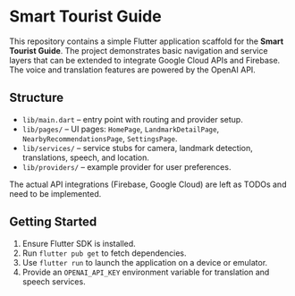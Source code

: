 # Smart Tourist Guide

This repository contains a simple Flutter application scaffold for the **Smart Tourist Guide**. The project demonstrates basic navigation and service layers that can be extended to integrate Google Cloud APIs and Firebase. The voice and translation features are powered by the OpenAI API.

## Structure
- `lib/main.dart` – entry point with routing and provider setup.
- `lib/pages/` – UI pages: `HomePage`, `LandmarkDetailPage`, `NearbyRecommendationsPage`, `SettingsPage`.
- `lib/services/` – service stubs for camera, landmark detection, translations, speech, and location.
- `lib/providers/` – example provider for user preferences.

The actual API integrations (Firebase, Google Cloud) are left as TODOs and need to be implemented.

## Getting Started
1. Ensure Flutter SDK is installed.
2. Run `flutter pub get` to fetch dependencies.
3. Use `flutter run` to launch the application on a device or emulator.
4. Provide an `OPENAI_API_KEY` environment variable for translation and speech services.
